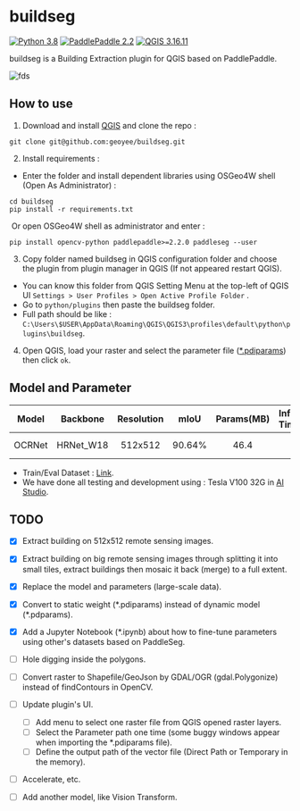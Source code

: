 # buildseg
[![Python 3.8](https://img.shields.io/badge/python-3.8-red.svg)](https://www.python.org/downloads/release/python-360/) [![PaddlePaddle 2.2](https://img.shields.io/badge/paddlepaddle-2.2-green.svg)](https://www.python.org/downloads/release/python-360/) [![QGIS 3.16.11](https://img.shields.io/badge/qgis-3.16.11-blue.svg)](https://www.python.org/downloads/release/python-360/)

buildseg is a Building Extraction plugin for QGIS based on PaddlePaddle.

![fds](https://user-images.githubusercontent.com/71769312/144746418-cdbb2d5a-32f8-49e3-bc42-d5d2d3e6810f.gif)

## How to use
1. Download and install [QGIS](https://www.qgis.org/en/site/) and clone the repo :

``` git
git clone git@github.com:geoyee/buildseg.git
```

2. Install requirements :
- Enter the folder and install dependent libraries using OSGeo4W shell (Open As Administrator) :
``` shell
cd buildseg
pip install -r requirements.txt
```
​		Or open OSGeo4W shell as administrator and enter :

``` shell
pip install opencv-python paddlepaddle>=2.2.0 paddleseg --user
```


3. Copy folder named buildseg in QGIS configuration folder and choose the plugin from plugin manager in QGIS (If not appeared restart QGIS).
- You can know this folder from QGIS Setting Menu at the top-left of QGIS UI `Settings > User Profiles > Open Active Profile Folder` .
- Go to `python/plugins` then paste the buildseg folder.
- Full path should be like : `C:\Users\$USER\AppData\Roaming\QGIS\QGIS3\profiles\default\python\plugins\buildseg`.

4. Open QGIS, load your raster and select the parameter file ([*.pdiparams](https://cloud.a-boat.cn:2021/share/3xda5wmV)) then click `ok`. 

## Model and Parameter

| Model  | Backbone  | Resolution |  mIoU  | Params(MB) | Inference Time(ms) |                            Links                             |
| :----: | :-------: | :--------: | :----: | :--------: | :----------------: | :----------------------------------------------------------: |
| OCRNet | HRNet_W18 |  512x512   | 90.64% |    46.4    |         /          | [Static Weight](https://cloud.a-boat.cn:2021/share/3xda5wmV) |

- Train/Eval Dataset : [Link](https://aistudio.baidu.com/aistudio/datasetdetail/102929).
- We have done all testing and development using : Tesla V100 32G in [AI Studio](https://aistudio.baidu.com/aistudio/index).

## TODO

- [x] Extract building on 512x512 remote sensing images.
- [x] Extract building on big remote sensing images through splitting it into small tiles, extract buildings then mosaic it back (merge) to a full extent.
- [x] Replace the model and parameters (large-scale data).
- [x] Convert to static weight (\*.pdiparams) instead of dynamic model (\*.pdparams).
- [x] Add a Jupyter Notebook (\*.ipynb) about how to fine-tune parameters using other's datasets based on  PaddleSeg.
- [ ] Hole digging inside the polygons.
- [ ] Convert raster to Shapefile/GeoJson by GDAL/OGR (gdal.Polygonize) instead of findContours in OpenCV.
- [ ] Update plugin's UI.
    - [ ] Add menu to select one raster file from QGIS opened raster layers.
    - [ ] Select the Parameter path one time (some buggy windows appear when importing the \*.pdiparams file).
    - [ ] Define the output path of the vector file (Direct Path or Temporary in the memory).
- [ ] Accelerate, etc.
- [ ] Add another model, like Vision Transform.

